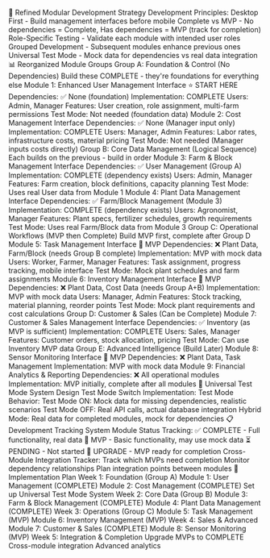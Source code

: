 🎯 Refined Modular Development Strategy
Development Principles:
Desktop First - Build management interfaces before mobile
Complete vs MVP - No dependencies = Complete, Has dependencies = MVP (track for completion)
Role-Specific Testing - Validate each module with intended user roles
Grouped Development - Subsequent modules enhance previous ones
Universal Test Mode - Mock data for dependencies vs real data integration
📊 Reorganized Module Groups
Group A: Foundation & Control (No Dependencies)
Build these COMPLETE - they're foundations for everything else
Module 1: Enhanced User Management Interface ⭐ START HERE
Dependencies: ✅ None (foundation)
Implementation: COMPLETE
Users: Admin, Manager
Features: User creation, role assignment, multi-farm permissions
Test Mode: Not needed (foundation data)
Module 2: Cost Management Interface
Dependencies: ✅ None (Manager input only)
Implementation: COMPLETE
Users: Manager, Admin
Features: Labor rates, infrastructure costs, material pricing
Test Mode: Not needed (Manager inputs costs directly)
Group B: Core Data Management (Logical Sequence)
Each builds on the previous - build in order
Module 3: Farm & Block Management Interface
Dependencies: ✅ User Management (Group A)
Implementation: COMPLETE (dependency exists)
Users: Admin, Manager
Features: Farm creation, block definitions, capacity planning
Test Mode: Uses real User data from Module 1
Module 4: Plant Data Management Interface
Dependencies: ✅ Farm/Block Management (Module 3)
Implementation: COMPLETE (dependency exists)
Users: Agronomist, Manager
Features: Plant specs, fertilizer schedules, growth requirements
Test Mode: Uses real Farm/Block data from Module 3
Group C: Operational Workflows (MVP then Complete)
Build MVP first, complete after Group D
Module 5: Task Management Interface 📝 MVP
Dependencies: ❌ Plant Data, Farm/Block (needs Group B complete)
Implementation: MVP with mock data
Users: Worker, Farmer, Manager
Features: Task assignment, progress tracking, mobile interface
Test Mode: Mock plant schedules and farm assignments
Module 6: Inventory Management Interface 📝 MVP
Dependencies: ❌ Plant Data, Cost Data (needs Group A+B)
Implementation: MVP with mock data
Users: Manager, Admin
Features: Stock tracking, material planning, reorder points
Test Mode: Mock plant requirements and cost calculations
Group D: Customer & Sales (Can be Complete)
Module 7: Customer & Sales Management Interface
Dependencies: ✅ Inventory (as MVP is sufficient)
Implementation: COMPLETE
Users: Sales, Manager
Features: Customer orders, stock allocation, pricing
Test Mode: Can use Inventory MVP data
Group E: Advanced Intelligence (Build Later)
Module 8: Sensor Monitoring Interface 📝 MVP
Dependencies: ❌ Plant Data, Task Management
Implementation: MVP with mock data
Module 9: Financial Analytics & Reporting
Dependencies: ❌ All operational modules
Implementation: MVP initially, complete after all modules
🔧 Universal Test Mode System Design
Test Mode Switch Implementation:
Test Mode Behavior:
Test Mode ON: Mock data for missing dependencies, realistic scenarios
Test Mode OFF: Real API calls, actual database integration
Hybrid Mode: Real data for completed modules, mock for dependencies
📋 Development Tracking System
Module Status Tracking:
✅ COMPLETE - Full functionality, real data
📝 MVP - Basic functionality, may use mock data
⏳ PENDING - Not started
🔄 UPGRADE - MVP ready for completion
Cross-Module Integration Tracker:
Track which MVPs need completion
Monitor dependency relationships
Plan integration points between modules
🚀 Implementation Plan
Week 1: Foundation (Group A)
Module 1: User Management (COMPLETE)
Module 2: Cost Management (COMPLETE)
Set up Universal Test Mode System
Week 2: Core Data (Group B)
Module 3: Farm & Block Management (COMPLETE)
Module 4: Plant Data Management (COMPLETE)
Week 3: Operations (Group C)
Module 5: Task Management (MVP)
Module 6: Inventory Management (MVP)
Week 4: Sales & Advanced
Module 7: Customer & Sales (COMPLETE)
Module 8: Sensor Monitoring (MVP)
Week 5: Integration & Completion
Upgrade MVPs to COMPLETE
Cross-module integration
Advanced analytics